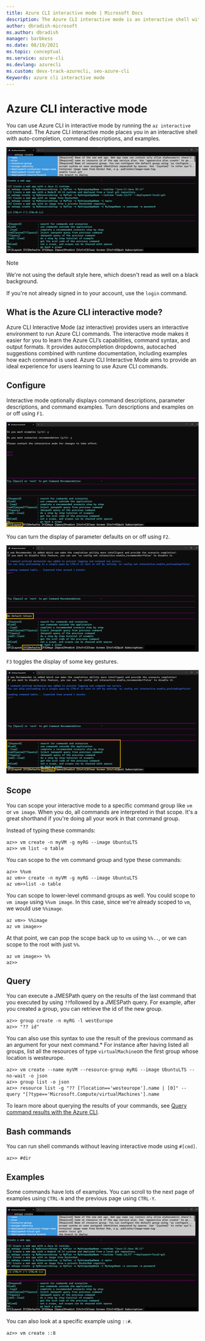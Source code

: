 ```yaml
---
title: Azure CLI interactive mode | Microsoft Docs
description: The Azure CLI interactive mode is an interactive shell with auto-completion, command descriptions, and examples. 
author: dbradish-microsoft
ms.author: dbradish
manager: barbkess
ms.date: 08/19/2021
ms.topic: conceptual
ms.service: azure-cli
ms.devlang: azurecli
ms.custom: devx-track-azurecli, seo-azure-cli
Keywords: azure cli interactive mode
---
```


# Azure CLI interactive mode

You can use Azure CLI in interactive mode by running the `az interactive` command.  The Azure CLI interactive mode places you in an interactive shell with auto-completion, command descriptions, and examples.

![interactive mode](./media/interactive-azure-cli/webapp-create.png)

> [!NOTE]
> We're not using the default style here, which doesn't read as well on a black background.

If you're not already signed in to your account, use the `login` command.

## What is the Azure CLI interactive mode?

Azure CLI Interactive Mode (az interactive) provides users an interactive environment to run Azure CLI commands. The interactive mode makes it easier for you to learn the Azure CLI’s capabilities, command syntax, and output formats. It provides autocompletion dropdowns, autocached suggestions combined with runtime documentation, including examples how each command is used. Azure CLI Interactive Mode aims to provide an ideal experience for users learning to use Azure CLI commands. 

## Configure

Interactive mode optionally displays command descriptions, parameter descriptions, and command examples.
Turn descriptions and examples on or off using `F1`.

![Descriptions and examples on/off](./media/interactive-azure-cli/descriptions-and-examples.png)

You can turn the display of parameter defaults on or off using `F2`.

![Display parameter default on/off](./media/interactive-azure-cli/defaults.png)

`F3` toggles the display of some key gestures.

![Key gestures toggle](./media/interactive-azure-cli/gestures.png)

## Scope

You can scope your interactive mode to a specific command group like `vm` or `vm image`.
When you do, all commands are interpreted in that scope.
It's a great shorthand if you're doing all your work in that command group.

Instead of typing these commands:

```azurecli
az>> vm create -n myVM -g myRG --image UbuntuLTS
az>> vm list -o table
```

You can scope to the vm command group and type these commands:

```azurecli
az>> %%vm
az vm>> create -n myVM -g myRG --image UbuntuLTS
az vm>>list -o table
```

You can scope to lower-level command groups as well.
You could scope to `vm image` using `%%vm image`.
In this case, since we're already scoped to `vm`, we would use `%%image`.

```azurecli
az vm>> %%image
az vm image>>
```

At that point, we can pop the scope back up to `vm` using `%%..`,
or we can scope to the root with just `%%`.

```azurecli
az vm image>> %%
az>>
```

## Query

You can execute a JMESPath query on the results of the last command that you executed by using `??`followed by a JMESPath query.
For example, after you created a group, you can retrieve the id of the new group.

```azurecli
az>> group create -n myRG -l westEurope
az>> "?? id"
```

You can also use this syntax to use the result of the previous command as an argument for your next command.*
For instance after having listed all groups, list all the resources of type `virtualMachine`on the first group whose location is westeurope. 

```azurecli
az>> vm create --name myVM --resource-group myRG --image UbuntuLTS --no-wait -o json
az>> group list -o json
az>> resource list -g "?? [?location=='westeurope'].name | [0]" --query "[?type=='Microsoft.Compute/virtualMachines'].name
```

To learn more about querying the results of your commands,
see [Query command results with the Azure CLI](query-azure-cli.md).

## Bash commands

You can run shell commands without leaving interactive mode using `#[cmd]`.

```azurecli
az>> #dir
```

## Examples

Some commands have lots of examples.
You can scroll to the next page of examples using `CTRL-N` and the previous page using `CTRL-Y`.

![Scroll to next page of examples](./media/interactive-azure-cli/examples.png)

You can also look at a specific example using `::#`.

```azurecli
az>> vm create ::8
```
